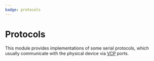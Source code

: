 ```yaml
---
badge: protocols
---
```


# Protocols

This module provides implementations of some serial protocols, which usually communicate with the physical device via [VCP](vcp) ports.
